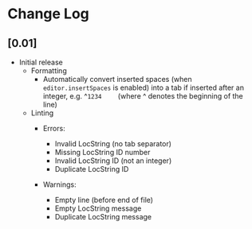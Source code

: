 # Change Log


## [0.01]

- Initial release
    - Formatting
        - Automatically convert inserted spaces (when `editor.insertSpaces` is enabled) into a tab if inserted after an integer, e.g. 
        ^`1234    ` (where ^ denotes the beginning of the line)
    - Linting
        - Errors:
            - Invalid LocString (no tab separator)
            - Missing LocString ID number
            - Invalid LocString ID (not an integer)
            - Duplicate LocString ID

        - Warnings:
            - Empty line (before end of file)
            - Empty LocString message
            - Duplicate LocString message

